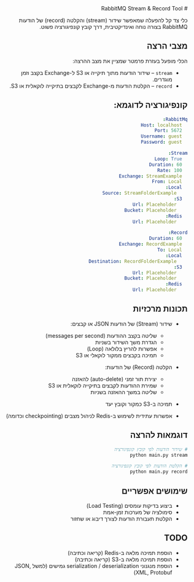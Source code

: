 <div dir="rtl">
# RabbitMQ Stream & Record Tool

כלי צד קל להפעלה שמאפשר שידור (stream) והקלטה (record) של הודעות RabbitMQ בצורה נוחה ואינדיקטיבית, דרך קובץ קונפיגורציה פשוט.

## מצבי הרצה

הכלי מופעל בעזרת פרמטר שמציין את מצב ההרצה:

- `stream` – שידור הודעות מתוך תיקייה או S3 ל-Exchange בקצב וזמן מוגדרים.
- `record` – הקלטת הודעות מ-Exchange לקבצים בתיקייה לוקאלית או S3.

## קונפיגורציה לדוגמא:

```yaml
RabbitMq:
  Host: localhost
  Port: 5672
  Username: guest
  Password: guest

Stream:
  Loop: True
  Duration: 60
  Rate: 100
  Exchange: StreamExample
  From: Local
  Local:
    Source: StreamFolderExample
  S3:
    Url: Placeholder
    Bucket: Placeholder
  Redis:
    Url: Placeholder

Record:
  Duration: 60
  Exchange: RecordExample
  To: Local
  Local:
    Destination: RecordFolderExample
  S3:
    Url: Placeholder
    Bucket: Placeholder
  Redis:
    Url: Placeholder
```

## תכונות מרכזיות

- שידור (Stream) של הודעות JSON או קבצים:
  - שליטה בקצב ההודעות (messages per second)
  - הגדרת משך השידור בשניות
  - אפשרות להריץ בלולאה (Loop)
  - תמיכה בקבצים ממקור לוקאלי או S3

- הקלטה (Record) של הודעות:
  - יצירת תור זמני (auto-delete) להאזנה
  - שמירת ההודעות לקבצים בתיקייה לוקאלית או S3
  - שליטה במשך ההאזנה בשניות

- תמיכה ב-S3 כמקור וקובץ יעד

- אפשרות עתידית לשימוש ב-Redis לניהול מצבים (checkpointing וכדומה)

## דוגמאות להרצה

```bash
# שידור הודעות לפי קובץ קונפיגורציה
python main.py stream

# הקלטת הודעות לפי קובץ קונפיגורציה
python main.py record
```

## שימושים אפשריים

- ביצוע בדיקות עומסים (Load Testing)
- סימולציה של מערכות זמן-אמת
- הקלטת תעבורת הודעות לצורך דיבוג או שחזור


## TODO

- הוספת תמיכה מלאה ב-Redis (קריאה וכתיבה)
- הוספת תמיכה מלאה ב-S3 (קריאה וכתיבה)
- הוספת מנגנוני serialization / deserialization גמישים (למשל JSON, XML, Protobuf)


</div>